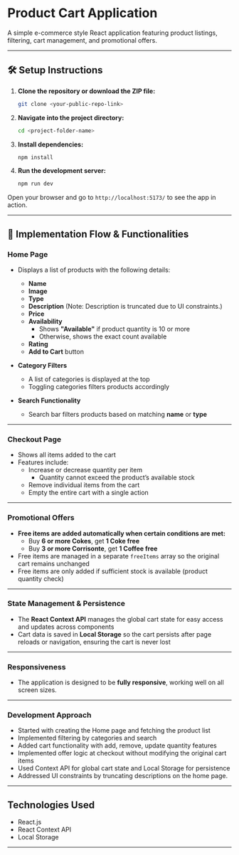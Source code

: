 
# Product Cart Application

A simple e-commerce style React application featuring product listings, filtering, cart management, and promotional offers.

---

## 🛠️ Setup Instructions

1. **Clone the repository or download the ZIP file:**

   ```bash
   git clone <your-public-repo-link>
   ```

2. **Navigate into the project directory:**

   ```bash
   cd <project-folder-name>
   ```

3. **Install dependencies:**

   ```bash
   npm install
   ```

4. **Run the development server:**

   ```bash
   npm run dev
   ```

Open your browser and go to `http://localhost:5173/` to see the app in action.

---

## 📘 Implementation Flow & Functionalities

### Home Page

- Displays a list of products with the following details:
  - **Name**
  - **Image**
  - **Type**
  - **Description** (Note: Description is truncated due to UI constraints.)
  - **Price**
  - **Availability**  
    - Shows **"Available"** if product quantity is 10 or more  
    - Otherwise, shows the exact count available  
  - **Rating**
  - **Add to Cart** button  

- **Category Filters**  
  - A list of categories is displayed at the top  
  - Toggling categories filters products accordingly  

- **Search Functionality**  
  - Search bar filters products based on matching **name** or **type**

---

### Checkout Page

- Shows all items added to the cart
- Features include:
  - Increase or decrease quantity per item  
    - Quantity cannot exceed the product’s available stock  
  - Remove individual items from the cart  
  - Empty the entire cart with a single action  

---

### Promotional Offers

- **Free items are added automatically when certain conditions are met:**
  - Buy **6 or more Cokes**, get **1 Coke free**
  - Buy **3 or more Corrisonte**, get **1 Coffee free**
- Free items are managed in a separate `freeItems` array so the original cart remains unchanged
- Free items are only added if sufficient stock is available (product quantity check)

---

### State Management & Persistence

- The **React Context API** manages the global cart state for easy access and updates across components
- Cart data is saved in **Local Storage** so the cart persists after page reloads or navigation, ensuring the cart is never lost

---

### Responsiveness

- The application is designed to be **fully responsive**, working well on all screen sizes.

---

### Development Approach

- Started with creating the Home page and fetching the product list
- Implemented filtering by categories and search
- Added cart functionality with add, remove, update quantity features
- Implemented offer logic at checkout without modifying the original cart items
- Used Context API for global cart state and Local Storage for persistence  
- Addressed UI constraints by truncating descriptions on the home page.

---

## Technologies Used

- React.js  
- React Context API  
- Local Storage  

---

